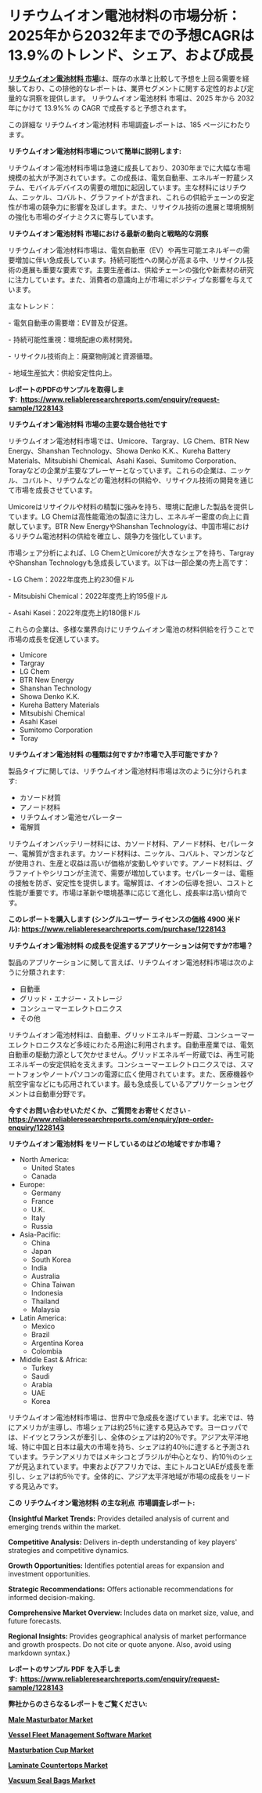 <p><h1>リチウムイオン電池材料の市場分析：2025年から2032年までの予想CAGRは13.9%のトレンド、シェア、および成長</h1></p><p data-sourcepos="1:1-1:157"><strong><a href="https://www.reliableresearchreports.com/lithium-ion-battery-materials-r1228143?utm_campaign=110&utm_medium=36&utm_source=Github&utm_content=ia&utm_term=11012025&utm_id=lithium-ion-battery-materials">リチウムイオン電池材料 市場</a></strong>は、既存の水準と比較して予想を上回る需要を経験しており、この排他的なレポートは、業界セグメントに関する定性的および定量的な洞察を提供します。 リチウムイオン電池材料 市場は、2025 年から 2032 年にかけて 13.9%% の CAGR で成長すると予想されます。</p>
<p data-sourcepos="3:1-3:50">この詳細な リチウムイオン電池材料 市場調査レポートは、185 ページにわたります。</p>
<p><strong>リチウムイオン電池材料市場について簡単に説明します:</strong></p>
<p><p>リチウムイオン電池材料市場は急速に成長しており、2030年までに大幅な市場規模の拡大が予測されています。この成長は、電気自動車、エネルギー貯蔵システム、モバイルデバイスの需要の増加に起因しています。主な材料にはリチウム、ニッケル、コバルト、グラファイトが含まれ、これらの供給チェーンの安定性が市場の競争力に影響を及ぼします。また、リサイクル技術の進展と環境規制の強化も市場のダイナミクスに寄与しています。</p></p>
<p><strong>リチウムイオン電池材料 市場における最新の動向と戦略的な洞察</strong></p>
<p><p>リチウムイオン電池材料市場は、電気自動車（EV）や再生可能エネルギーの需要増加に伴い急成長しています。持続可能性への関心が高まる中、リサイクル技術の進展も重要な要素です。主要生産者は、供給チェーンの強化や新素材の研究に注力しています。また、消費者の意識向上が市場にポジティブな影響を与えています。</p><p>主なトレンド：</p><p>- 電気自動車の需要増：EV普及が促進。</p><p>- 持続可能性重視：環境配慮の素材開発。</p><p>- リサイクル技術向上：廃棄物削減と資源循環。</p><p>- 地域生産拡大：供給安定性向上。</p></p>
<p><strong>レポートのPDFのサンプルを取得します</strong><strong>:&nbsp;&nbsp;<a href="https://www.reliableresearchreports.com/enquiry/request-sample/1228143?utm_campaign=110&utm_medium=36&utm_source=Github&utm_content=ia&utm_term=11012025&utm_id=lithium-ion-battery-materials">https://www.reliableresearchreports.com/enquiry/request-sample/1228143</a></strong></p>
<p><strong>リチウムイオン電池材料 市場の主要な競合他社です</strong></p>
<p><p>リチウムイオン電池材料市場では、Umicore、Targray、LG Chem、BTR New Energy、Shanshan Technology、Showa Denko K.K.、Kureha Battery Materials、Mitsubishi Chemical、Asahi Kasei、Sumitomo Corporation、Torayなどの企業が主要なプレーヤーとなっています。これらの企業は、ニッケル、コバルト、リチウムなどの電池材料の供給や、リサイクル技術の開発を通じて市場を成長させています。</p><p>Umicoreはリサイクルや材料の精製に強みを持ち、環境に配慮した製品を提供しています。LG Chemは高性能電池の製造に注力し、エネルギー密度の向上に貢献しています。BTR New EnergyやShanshan Technologyは、中国市場におけるリチウム電池材料の供給を確立し、競争力を強化しています。</p><p>市場シェア分析によれば、LG ChemとUmicoreが大きなシェアを持ち、TargrayやShanshan Technologyも急成長しています。以下は一部企業の売上高です：</p><p>- LG Chem：2022年度売上約230億ドル</p><p>- Mitsubishi Chemical：2022年度売上約195億ドル</p><p>- Asahi Kasei：2022年度売上約180億ドル</p><p>これらの企業は、多様な業界向けにリチウムイオン電池の材料供給を行うことで市場の成長を促進しています。</p></p>
<p><ul><li>Umicore</li><li>Targray</li><li>LG Chem</li><li>BTR New Energy</li><li>Shanshan Technology</li><li>Showa Denko K.K.</li><li>Kureha Battery Materials</li><li>Mitsubishi Chemical</li><li>Asahi Kasei</li><li>Sumitomo Corporation</li><li>Toray</li></ul></p>
<p><strong>リチウムイオン電池材料 の種類は何ですか?市場で入手可能ですか？</strong></p>
<p>製品タイプに関しては、リチウムイオン電池材料市場は次のように分けられます:</p>
<p><ul><li>カソード材質</li><li>アノード材料</li><li>リチウムイオン電池セパレーター</li><li>電解質</li></ul></p>
<p><p>リチウムイオンバッテリー材料には、カソード材料、アノード材料、セパレーター、電解質が含まれます。カソード材料は、ニッケル、コバルト、マンガンなどが使用され、生産と収益は高いが価格が変動しやすいです。アノード材料は、グラファイトやシリコンが主流で、需要が増加しています。セパレーターは、電極の接触を防ぎ、安定性を提供します。電解質は、イオンの伝導を担い、コストと性能が重要です。市場は革新や環境基準に応じて進化し、成長率は高い傾向です。</p></p>
<p><strong>このレポートを購入します (シングルユーザー ライセンスの価格 4900 米ドル):&nbsp;<a href="https://www.reliableresearchreports.com/purchase/1228143?utm_campaign=110&utm_medium=36&utm_source=Github&utm_content=ia&utm_term=11012025&utm_id=lithium-ion-battery-materials">https://www.reliableresearchreports.com/purchase/1228143</a></strong></p>
<p><strong>リチウムイオン電池材料 の成長を促進するアプリケーションは何ですか?市場？</strong></p>
<p>製品のアプリケーションに関して言えば、リチウムイオン電池材料市場は次のように分類されます:</p>
<p><ul><li>自動車</li><li>グリッド・エナジー・ストレージ</li><li>コンシューマーエレクトロニクス</li><li>その他</li></ul></p>
<p><p>リチウムイオン電池材料は、自動車、グリッドエネルギー貯蔵、コンシューマーエレクトロニクスなど多岐にわたる用途に利用されます。自動車産業では、電気自動車の駆動力源として欠かせません。グリッドエネルギー貯蔵では、再生可能エネルギーの安定供給を支えます。コンシューマーエレクトロニクスでは、スマートフォンやノートパソコンの電源に広く使用されています。また、医療機器や航空宇宙などにも応用されています。最も急成長しているアプリケーションセグメントは自動車分野です。</p></p>
<p><strong>今すぐお問い合わせいただくか、ご質問をお寄せください</strong><strong>&nbsp;</strong>-<strong><a href="https://www.reliableresearchreports.com/enquiry/pre-order-enquiry/1228143?utm_campaign=110&utm_medium=36&utm_source=Github&utm_content=ia&utm_term=11012025&utm_id=lithium-ion-battery-materials">https://www.reliableresearchreports.com/enquiry/pre-order-enquiry/1228143</a></strong></p>
<p><strong>リチウムイオン電池材料 をリードしているのはどの地域ですか市場？</strong></p>
<p><ul>
    <li>
        North America:
        <ul>
            <li>United States</li>
            <li>Canada</li>
        </ul>
    </li>
    <li>
        Europe:
        <ul>
            <li>Germany</li>
            <li>France</li>
            <li>U.K.</li>
            <li>Italy</li>
            <li>Russia</li>
        </ul>
    </li>
    <li>
        Asia-Pacific:
        <ul>
            <li>China</li>
            <li>Japan</li>
            <li>South Korea</li>
            <li>India</li>
            <li>Australia</li>
            <li>China Taiwan</li>
            <li>Indonesia</li>
            <li>Thailand</li>
            <li>Malaysia</li>
        </ul>
    </li>
    <li>
        Latin America:
        <ul>
            <li>Mexico</li>
            <li>Brazil</li>
            <li>Argentina Korea</li>
            <li>Colombia</li>
        </ul>
    </li>
    <li>
        Middle East & Africa:
        <ul>
            <li>Turkey</li>
            <li>Saudi</li>
            <li>Arabia</li>
            <li>UAE</li>
            <li>Korea</li>
        </ul>
    </li>
    </ul></p>
<p><p>リチウムイオン電池材料市場は、世界中で急成長を遂げています。北米では、特にアメリカが主導し、市場シェアは約25％に達する見込みです。ヨーロッパでは、ドイツとフランスが牽引し、全体のシェアは約20％です。アジア太平洋地域、特に中国と日本は最大の市場を持ち、シェアは約40％に達すると予測されています。ラテンアメリカではメキシコとブラジルが中心となり、約10％のシェアが見込まれています。中東およびアフリカでは、主にトルコとUAEが成長を牽引し、シェアは約5％です。全体的に、アジア太平洋地域が市場の成長をリードする見込みです。</p></p>
<p><strong>この リチウムイオン電池材料 の主な利点&nbsp; 市場調査レポート:</strong></p>
<p><strong>{Insightful Market Trends:</strong> Provides detailed analysis of current and emerging trends within the market.</p>
<p><strong>Competitive Analysis:</strong> Delivers in-depth understanding of key players' strategies and competitive dynamics.</p>
<p><strong>Growth Opportunities:</strong> Identifies potential areas for expansion and investment opportunities.</p>
<p><strong>Strategic Recommendations:</strong> Offers actionable recommendations for informed decision-making.</p>
<p><strong>Comprehensive Market Overview: </strong>Includes data on market size, value, and future forecasts.</p>
<p><strong>Regional Insights: </strong>Provides geographical analysis of market performance and growth prospects. Do not cite or quote anyone. Also, avoid using markdown syntax.}</p>
<p><strong>レポートのサンプル PDF を入手します:&nbsp;</strong><strong>&nbsp;<a href="https://www.reliableresearchreports.com/enquiry/request-sample/1228143?utm_campaign=110&utm_medium=36&utm_source=Github&utm_content=ia&utm_term=11012025&utm_id=lithium-ion-battery-materials">https://www.reliableresearchreports.com/enquiry/request-sample/1228143</a></strong></p>
<p></p>
<p></p>
<p></p>
<p></p>
<p><strong>弊社からのさらなるレポートをご覧ください:</strong></p>
<p><strong><p><a href="https://github.com/mayabungard8092/Market-Research-Report-List-1/blob/main/male-masturbator-market.md?utm_campaign=110&utm_medium=36&utm_source=Github&utm_content=ia&utm_term=11012025&utm_id=lithium-ion-battery-materials">Male Masturbator Market</a></p><p><a href="https://github.com/FosterFahey91/Market-Research-Report-List-1/blob/main/vessel-fleet-management-software-market.md?utm_campaign=110&utm_medium=36&utm_source=Github&utm_content=ia&utm_term=11012025&utm_id=lithium-ion-battery-materials">Vessel Fleet Management Software Market</a></p><p><a href="https://github.com/kathiestrine5ty/Market-Research-Report-List-1/blob/main/masturbation-cup-market.md?utm_campaign=110&utm_medium=36&utm_source=Github&utm_content=ia&utm_term=11012025&utm_id=lithium-ion-battery-materials">Masturbation Cup Market</a></p><p><a href="https://github.com/tamiaknaub6/Market-Research-Report-List-1/blob/main/laminate-countertops-market.md?utm_campaign=110&utm_medium=36&utm_source=Github&utm_content=ia&utm_term=11012025&utm_id=lithium-ion-battery-materials">Laminate Countertops Market</a></p><p><a href="https://github.com/NarcisoFerry/Market-Research-Report-List-1/blob/main/vacuum-seal-bags-market.md?utm_campaign=110&utm_medium=36&utm_source=Github&utm_content=ia&utm_term=11012025&utm_id=lithium-ion-battery-materials">Vacuum Seal Bags Market</a></p></strong></p>